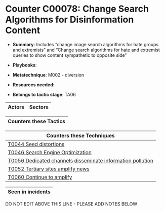 # Counter C00078: Change Search Algorithms for Disinformation Content

* **Summary**: Includes “change image search algorithms for hate groups and extremists” and “Change search algorithms for hate and extremist queries to show content sympathetic to opposite side”

* **Playbooks**: 

* **Metatechnique**: M002 - diversion

* **Resources needed:** 

* **Belongs to tactic stage**: TA06


| Actors | Sectors |
| ------ | ------- |



| Counters these Tactics |
| ---------------------- |



| Counters these Techniques |
| ------------------------- |
| [T0044 Seed distortions](../techniques/T0044.md) |
| [T0046 Search Engine Optimization](../techniques/T0046.md) |
| [T0056 Dedicated channels disseminate information pollution](../techniques/T0056.md) |
| [T0052 Tertiary sites amplify news](../techniques/T0052.md) |
| [T0060 Continue to amplify](../techniques/T0060.md) |



| Seen in incidents |
| ----------------- |


DO NOT EDIT ABOVE THIS LINE - PLEASE ADD NOTES BELOW